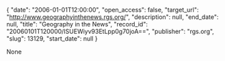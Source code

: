 {
  "date": "2006-01-01T12:00:00", 
  "open_access": false, 
  "target_url": "http://www.geographyinthenews.rgs.org/", 
  "description": null, 
  "end_date": null, 
  "title": "Geography in the News", 
  "record_id": "20060101T120000/ISUEWiyv93EtLpp0g70joA==", 
  "publisher": "rgs.org", 
  "slug": 13129, 
  "start_date": null
}

None
